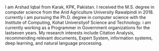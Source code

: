 I am Arshad  Iqbal from Karak, KPK, Pakistan. I  received the M.S. degree in computer science from the Arid Agriculture University Rawalpindi in 2018.
currently i am pursuing the Ph.D. degree in computer science with the Institute of Computing, Kohat Universityof Science and Technology. 
i am currently working  as a Programmer in Government organizations for the lastseven years. 
My research interests include Citation Analysis, recommending relevant documents, Expert System, information systems, deep learning,
and natural language processing.

